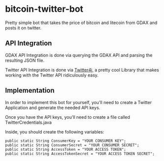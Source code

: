 # bitcoin-twitter-bot
Pretty simple bot that takes the price of bitcoin and litecoin from GDAX and posts it on twitter.

## API Integration
GDAX API Integration is done via querying the GDAX API and parsing the resulting JSON file.

Twitter API Integration is done via [Twitter4j](https://github.com/yusuke/twitter4j), a pretty cool Library that makes working with the Twitter API ridiculously easy.

## Implementation
In order to implement this bot for yourself, you'll need to create a Twitter Application and generate the needed API keys.

Once you have the API keys, you'll need to create a file called TwitterCredentials.java

Inside, you should create the following variables:
```
public static String ConsumerKey = "YOUR CONSUMER KEY";
public static String ConsumerSecret = "YOUR CONSUMER SECRET";
public static String AccessToken = "YOUR ACCESS TOKEN";
public static String AccessTokenSecret = "YOUR ACCESS TOKEN SECRET";
```